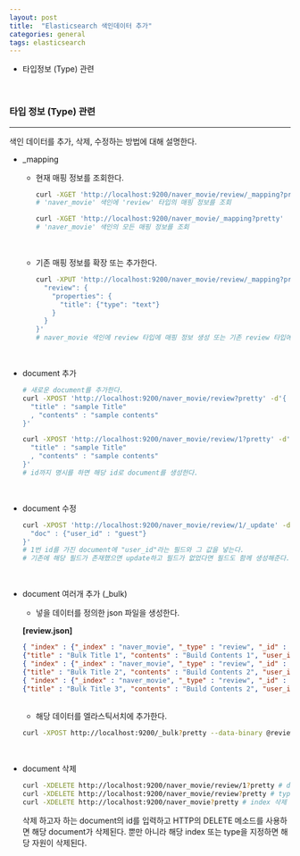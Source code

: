 ```yaml
---
layout: post
title:  "Elasticsearch 색인데이터 추가"
categories: general
tags: elasticsearch
---
```




-  타입정보 (Type) 관련


<br>

### 타입 정보 (Type) 관련

---

색인 데이터를 추가, 삭제, 수정하는 방법에 대해 설명한다.

-  _mapping

   -  현재 매핑 정보를 조회한다.

      ```sh
      curl -XGET 'http://localhost:9200/naver_movie/review/_mapping?pretty'
      # 'naver_movie' 색인에 'review' 타입의 매핑 정보를 조회

      curl -XGET 'http://localhost:9200/naver_movie/_mapping?pretty'
      # 'naver_movie' 색인의 모든 매핑 정보를 조회
      ```

   ​

   -  기존 매핑 정보를 확장 또는 추가한다.

      ```sh
      curl -XPUT 'http://localhost:9200/naver_movie/review/_mapping?pretty' -d'{
        "review": {
          "properties": {
            "title": {"type": "text"}
          }
        }
      }'
      # naver_movie 색인에 review 타입에 매핑 정보 생성 또는 기존 review 타입에 새로운 필드 추가
      ```


<br>

-  document 추가

   ```sh
   # 새로운 document를 추가한다.
   curl -XPOST 'http://localhost:9200/naver_movie/review?pretty' -d'{
     "title" : "sample Title"
     , "contents" : "sample contents"
   }'

   curl -XPOST 'http://localhost:9200/naver_movie/review/1?pretty' -d'{
     "title" : "sample Title"
     , "contents" : "sample contents"
   }'
   # id까지 명시를 하면 해당 id로 document를 생성한다.
   ```


<br>


-  document 수정

   ```sh
   curl -XPOST 'http://localhost:9200/naver_movie/review/1/_update' -d '{
     "doc" : {"user_id" : "guest"}
   }'
   # 1번 id를 가진 document에 "user_id"라는 필드와 그 값을 넣는다.
   # 기존에 해당 필드가 존재했으면 update하고 필드가 없었다면 필드도 함께 생성해준다.
   ```


<br>

-  document 여러개 추가 (_bulk)

   -  넣을 데이터를 정의한 json 파일을 생성한다.

   **[review.json]**

   ```json
   { "index" : {"_index" : "naver_movie", "_type" : "review", "_id" : "1"}}
   {"title" : "Bulk Title 1", "contents" : "Build Contents 1", "user_id" : "Buik User1"}
   { "index" : {"_index" : "naver_movie", "_type" : "review", "_id" : "2"}}
   {"title" : "Bulk Title 2", "contents" : "Build Contents 2", "user_id" : "Buik User2"}
   { "index" : {"_index" : "naver_movie", "_type" : "review", "_id" : "3"}}
   {"title" : "Bulk Title 3", "contents" : "Build Contents 2", "user_id" : "Buik User3"}
   ```

   <br>

   -  해당 데이터를 엘라스틱서치에 추가한다.

   ```sh
   curl -XPOST http://localhost:9200/_bulk?pretty --data-binary @review.json
   ```

   <br>

-  document 삭제

   ```sh
   curl -XDELETE http://localhost:9200/naver_movie/review/1?pretty # document 삭제
   curl -XDELETE http://localhost:9200/naver_movie/review?pretty # type 삭제
   curl -XDELETE http://localhost:9200/naver_movie?pretty # index 삭제
   ```

   삭제 하고자 하는 document의 id를 입력하고 HTTP의 DELETE 메소드를 사용하면 해당 document가 삭제된다. 뿐만 아니라 해당 index 또는 type을 지정하면 해당 자원이 삭제된다.
